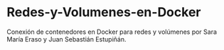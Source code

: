 # Redes-y-Volumenes-en-Docker
Conexión de contenedores en Docker para redes y volúmenes por Sara María Eraso y Juan Sebastián Estupiñán.
